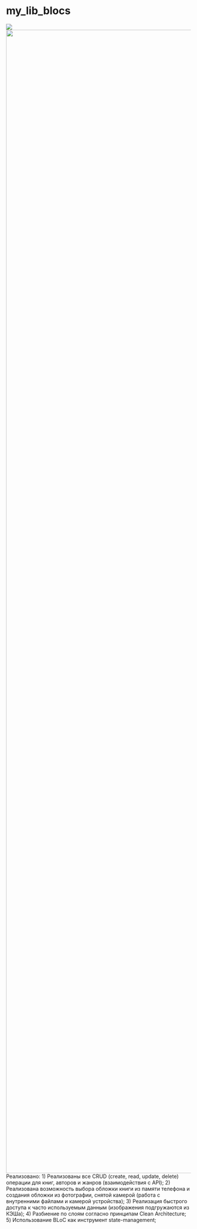 # my_lib_blocs

<img src="https://github.com/SokolovAndr/my_lib_blocs/blob/master/demonstration.gif"/>
<img src="https://github.com/SokolovAndr/my_lib_blocs/blob/master/demonstration2.gif" width="1440" height=3120/>
Реализовано:
1) Реализованы все CRUD (create, read, update, delete) операции для книг, авторов и жанров (взаимодействия с API);
2) Реализована возможность выбора обложки книги из памяти телефона и создания обложки из фотографии, снятой камерой (работа с внутренними файлами и камерой устройства);
3) Реализация быстрого доступа к часто используемым данным (изображения подгружаются из КЭШа);
4) Разбиение по слоям согласно принципам Clean Architecture;
5) Использование BLoC как инструмент state-management;
